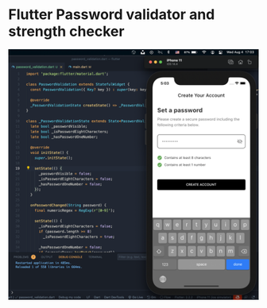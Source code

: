 # Flutter Password validator and strength checker 



<img src="assets/screenshots/password-validation.png" />

